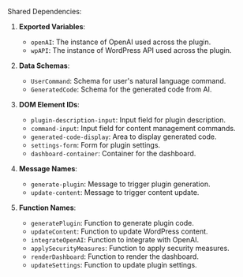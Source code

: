 Shared Dependencies:

1. **Exported Variables**: 
   - `openAI`: The instance of OpenAI used across the plugin.
   - `wpAPI`: The instance of WordPress API used across the plugin.

2. **Data Schemas**: 
   - `UserCommand`: Schema for user's natural language command.
   - `GeneratedCode`: Schema for the generated code from AI.

3. **DOM Element IDs**: 
   - `plugin-description-input`: Input field for plugin description.
   - `command-input`: Input field for content management commands.
   - `generated-code-display`: Area to display generated code.
   - `settings-form`: Form for plugin settings.
   - `dashboard-container`: Container for the dashboard.

4. **Message Names**: 
   - `generate-plugin`: Message to trigger plugin generation.
   - `update-content`: Message to trigger content update.

5. **Function Names**: 
   - `generatePlugin`: Function to generate plugin code.
   - `updateContent`: Function to update WordPress content.
   - `integrateOpenAI`: Function to integrate with OpenAI.
   - `applySecurityMeasures`: Function to apply security measures.
   - `renderDashboard`: Function to render the dashboard.
   - `updateSettings`: Function to update plugin settings.